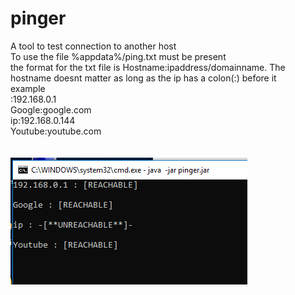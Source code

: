 # pinger
A tool to test connection to another host<br/>
To use the file %appdata%/ping.txt must be present<br/>
the format for the txt file is Hostname:ipaddress/domainname. The hostname doesnt matter as long as the ip has a colon(:) before it<br/>
example<br/>
:192.168.0.1<br/>
Google:google.com<br/>
ip:192.168.0.144<br/>
Youtube:youtube.com<br/>
<br/>
<br/>
![ScreenShot of script](https://raw.githubusercontent.com/FartOnCats/pinger/master/ss2.PNG)

